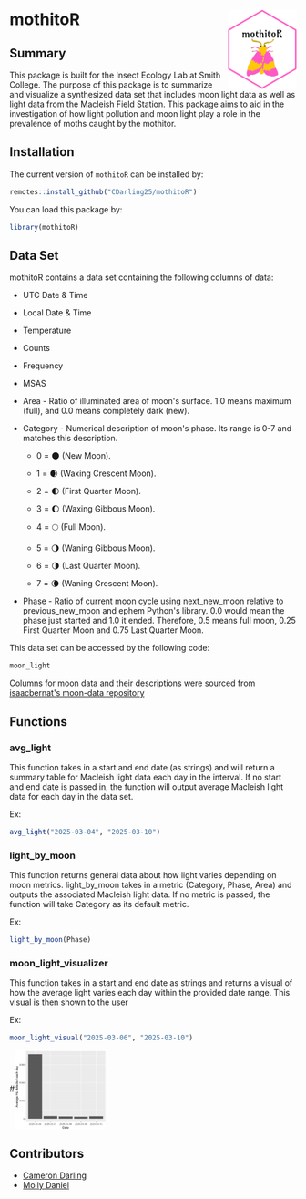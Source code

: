 # mothitoR <img src="data-raw/moth_sticker.png" align="right" height="139"/>

## Summary

This package is built for the Insect Ecology Lab at Smith College. The purpose of this package is to summarize and visualize a synthesized data set that includes moon light data as well as light data from the Macleish Field Station. This package aims to aid in the investigation of how light pollution and moon light play a role in the prevalence of moths caught by the mothitor. 

## Installation

The current version of `mothitoR` can be installed by:

``` r
remotes::install_github("CDarling25/mothitoR")
```

You can load this package by:

``` r
library(mothitoR)
```

## Data Set

mothitoR contains a data set containing the following columns of data:

- UTC Date & Time
- Local Date & Time
- Temperature
- Counts
- Frequency
- MSAS
- Area - Ratio of illuminated area of moon's surface. 1.0 means maximum (full), and 0.0 means completely dark (new).
- Category - Numerical description of moon's phase. Its range is 0-7 and matches this description.

    - 0 = 🌑 (New Moon).

    - 1 = 🌒 (Waxing Crescent Moon).

    - 2 = 🌓 (First Quarter Moon).

    - 3 = 🌔 (Waxing Gibbous Moon).

    - 4 = 🌕 (Full Moon).

    - 5 = 🌖 (Waning Gibbous Moon).

    - 6 = 🌗 (Last Quarter Moon).

    - 7 = 🌘 (Waning Crescent Moon).

- Phase - Ratio of current moon cycle using next_new_moon relative to previous_new_moon and ephem Python's library. 0.0 would mean the phase just started and 1.0 it ended. Therefore, 0.5 means full moon, 0.25 First Quarter Moon and 0.75 Last Quarter Moon.

This data set can be accessed by the following code:

``` r
moon_light
```

Columns for moon data and their descriptions were sourced from [isaacbernat's moon-data repository](https://github.com/isaacbernat/moon-data/tree/main) 

## Functions

### avg_light

This function takes in a start and end date (as strings) and will return a summary table for Macleish light data each day in the interval. If no start and end date is passed in, the function will output average Macleish light data for each day in the data set.

Ex:

``` r
avg_light("2025-03-04", "2025-03-10")
```

### light_by_moon

This function returns general data about how light varies depending on moon metrics. light_by_moon takes in a metric (Category, Phase, Area) and outputs the associated Macleish light data. If no metric is passed, the function will take Category as its default metric. 

Ex:

``` r
light_by_moon(Phase)
```

### moon_light_visualizer

This function takes in a start and end date as strings and returns a visual of how the average light varies each day within the provided date range. This visual is then shown to the user

Ex: 
```r
moon_light_visual("2025-03-06", "2025-03-10")
```
#<img src="data-raw/visual_readme.png" align="center" height="139"/>

## Contributors

- [Cameron Darling](https://github.com/CDarling25)
- [Molly Daniel](https://github.com/mollyd13)
